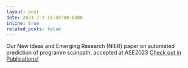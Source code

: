 ```yaml
---
layout: post
date: 2023-7-7 15:59:00-0400
inline: true
related_posts: false
---
```


Our New Ideas and Emerging Research (NIER) paper on automated prediction of programm scanpath, accepted at ASE2023 [Check out in Publications!](publications)
